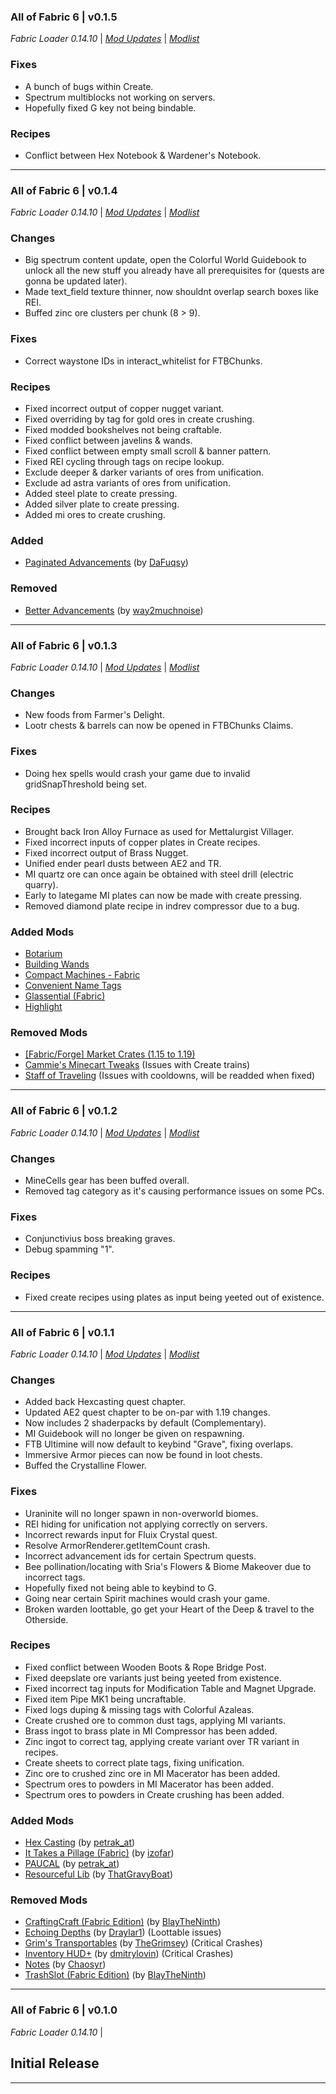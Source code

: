 ### All of Fabric 6 | v0.1.5

_Fabric Loader 0.14.10_ | _[Mod Updates](https://github.com/TeamAOF/All-of-Fabric-6/blob/main/changelogs/changelog_mods_0.1.5.md)_ | _[Modlist](https://github.com/TeamAOF/All-of-Fabric-6/blob/main/changelogs/modlist_0.1.5.md)_

### Fixes

* A bunch of bugs within Create.
* Spectrum multiblocks not working on servers.
* Hopefully fixed G key not being bindable.

### Recipes

* Conflict between Hex Notebook & Wardener's Notebook.
---

### All of Fabric 6 | v0.1.4

_Fabric Loader 0.14.10_ | _[Mod Updates](https://github.com/TeamAOF/All-of-Fabric-6/blob/main/changelogs/changelog_mods_0.1.4.md)_ | _[Modlist](https://github.com/TeamAOF/All-of-Fabric-6/blob/main/changelogs/modlist_0.1.4.md)_

### Changes

* Big spectrum content update, open the Colorful World Guidebook to unlock all the new stuff you already have all prerequisites for (quests are gonna be updated later).
* Made text_field texture thinner, now shouldnt overlap search boxes like REI.
* Buffed zinc ore clusters per chunk (8 > 9).

### Fixes

* Correct waystone IDs in interact_whitelist for FTBChunks.

### Recipes

* Fixed incorrect output of copper nugget variant.
* Fixed overriding by tag for gold ores in create crushing.
* Fixed modded bookshelves not being craftable.
* Fixed conflict between javelins & wands.
* Fixed conflict between empty small scroll & banner pattern.
* Fixed REI cycling through tags on recipe lookup.
* Exclude deeper & darker variants of ores from unification.
* Exclude ad astra variants of ores from unification.
* Added steel plate to create pressing.
* Added silver plate to create pressing.
* Added mi ores to create crushing.

### Added

  * [Paginated Advancements](https://www.curseforge.com/minecraft/mc-mods/paginated-advancements) (by [DaFuqsy](https://www.curseforge.com/members/DaFuqsy/projects))

### Removed

  * [Better Advancements](https://www.curseforge.com/minecraft/mc-mods/better-advancements) (by [way2muchnoise](https://www.curseforge.com/members/way2muchnoise/projects))
---

### All of Fabric 6 | v0.1.3

_Fabric Loader 0.14.10_ | _[Mod Updates](https://github.com/TeamAOF/All-of-Fabric-6/blob/main/changelogs/changelog_mods_0.1.3.md)_ | _[Modlist](https://github.com/TeamAOF/All-of-Fabric-6/blob/main/changelogs/modlist_0.1.3.md)_

### Changes

* New foods from Farmer's Delight.
* Lootr chests & barrels can now be opened in FTBChunks Claims.

### Fixes

* Doing hex spells would crash your game due to invalid gridSnapThreshold being set.

### Recipes

* Brought back Iron Alloy Furnace as used for Mettalurgist Villager.
* Fixed incorrect inputs of copper plates in Create recipes.
* Fixed incorrect output of Brass Nugget.
* Unified ender pearl dusts between AE2 and TR.
* MI quartz ore can once again be obtained with steel drill (electric quarry).
* Early to lategame MI plates can now be made with create pressing.
* Removed diamond plate recipe in indrev compressor due to a bug.

### Added Mods

  * [Botarium](https://www.curseforge.com/minecraft/mc-mods/botarium)
  * [Building Wands](https://www.curseforge.com/minecraft/mc-mods/building-wands)
  * [Compact Machines - Fabric](https://www.curseforge.com/minecraft/mc-mods/compact-machines-fabric)
  * [Convenient Name Tags](https://www.curseforge.com/minecraft/mc-mods/convenient-name-tags)
  * [Glassential (Fabric)](https://www.curseforge.com/minecraft/mc-mods/glassential-fabric)
  * [Highlight](https://www.curseforge.com/minecraft/mc-mods/highlight)

### Removed Mods

  * [[Fabric/Forge] Market Crates (1.15 to 1.19)](https://www.curseforge.com/minecraft/mc-mods/market-crates)
  * [Cammie's Minecart Tweaks](https://www.curseforge.com/minecraft/mc-mods/cammies-minecart-tweaks) (Issues with Create trains)
  * [Staff of Traveling](https://www.curseforge.com/minecraft/mc-mods/staff-of-traveling) (Issues with cooldowns, will be readded when fixed)
---

### All of Fabric 6 | v0.1.2

_Fabric Loader 0.14.10_ | _[Mod Updates](https://github.com/TeamAOF/All-of-Fabric-6/blob/main/changelogs/changelog_mods_0.1.2.md)_ | _[Modlist](https://github.com/TeamAOF/All-of-Fabric-6/blob/main/changelogs/modlist_0.1.2.md)_

### Changes

* MineCells gear has been buffed overall.
* Removed tag category as it's causing performance issues on some PCs.

### Fixes

* Conjunctivius boss breaking graves.
* Debug spamming "1".

### Recipes

* Fixed create recipes using plates as input being yeeted out of existence.
---

### All of Fabric 6 | v0.1.1

_Fabric Loader 0.14.10_ | _[Mod Updates](https://github.com/TeamAOF/All-of-Fabric-6/blob/main/changelogs/changelog_mods_0.1.1.md)_ | _[Modlist](https://github.com/TeamAOF/All-of-Fabric-6/blob/main/changelogs/modlist_0.1.1.md)_

### Changes 

* Added back Hexcasting quest chapter.
* Updated AE2 quest chapter to be on-par with 1.19 changes.
* Now includes 2 shaderpacks by default (Complementary).
* MI Guidebook will no longer be given on respawning.
* FTB Ultimine will now default to keybind "Grave", fixing overlaps.
* Immersive Armor pieces can now be found in loot chests.
* Buffed the Crystalline Flower.

### Fixes

* Uraninite will no longer spawn in non-overworld biomes.
* REI hiding for unification not applying correctly on servers.
* Incorrect rewards input for Fluix Crystal quest.
* Resolve ArmorRenderer.getItemCount crash.
* Incorrect advancement ids for certain Spectrum quests.
* Bee pollination/locating with Sria's Flowers & Biome Makeover due to incorrect tags.
* Hopefully fixed not being able to keybind to G.
* Going near certain Spirit machines would crash your game.
* Broken warden loottable, go get your Heart of the Deep & travel to the Otherside.

### Recipes

* Fixed conflict between Wooden Boots & Rope Bridge Post.
* Fixed deepslate ore variants just being yeeted from existence.
* Fixed incorrect tag inputs for Modification Table and Magnet Upgrade.
* Fixed item Pipe MK1 being uncraftable.
* Fixed logs duping & missing tags with Colorful Azaleas.
* Create crushed ore to common dust tags, applying MI variants.
* Brass ingot to brass plate in MI Compressor has been added.
* Zinc ingot to correct tag, applying create variant over TR variant in recipes.
* Create sheets to correct plate tags, fixing unification.
* Zinc ore to crushed zinc ore in MI Macerator has been added.
* Spectrum ores to powders in MI Macerator has been added.
* Spectrum ores to powders in Create crushing has been added.

### Added Mods

  * [Hex Casting](https://www.curseforge.com/minecraft/mc-mods/hexcasting) (by [petrak_at](https://www.curseforge.com/members/petrak_at/projects))
  * [It Takes a Pillage (Fabric)](https://www.curseforge.com/minecraft/mc-mods/it-takes-a-pillage-fabric) (by [izofar](https://www.curseforge.com/members/izofar/projects))
  * [PAUCAL](https://www.curseforge.com/minecraft/mc-mods/paucal) (by [petrak_at](https://www.curseforge.com/members/petrak_at/projects))
  * [Resourceful Lib](https://www.curseforge.com/minecraft/mc-mods/resourceful-lib) (by [ThatGravyBoat](https://www.curseforge.com/members/ThatGravyBoat/projects))

### Removed Mods

  * [CraftingCraft (Fabric Edition)](https://www.curseforge.com/minecraft/mc-mods/craftingcraft-fabric) (by [BlayTheNinth](https://www.curseforge.com/members/BlayTheNinth/projects))
  * [Echoing Depths](https://www.curseforge.com/minecraft/mc-mods/echoing-depths) (by [Draylar1](https://www.curseforge.com/members/Draylar1/projects)) (Loottable issues)
  * [Grim's Transportables](https://www.curseforge.com/minecraft/mc-mods/grims-transportables) (by [TheGrimsey](https://www.curseforge.com/members/TheGrimsey/projects)) (Critical Crashes)
  * [Inventory HUD+](https://www.curseforge.com/minecraft/mc-mods/inventory-hud-forge) (by [dmitrylovin](https://www.curseforge.com/members/dmitrylovin/projects)) (Critical Crashes)
  * [Notes](https://www.curseforge.com/minecraft/mc-mods/notes) (by [Chaosyr](https://www.curseforge.com/members/Chaosyr/projects))
  * [TrashSlot (Fabric Edition)](https://www.curseforge.com/minecraft/mc-mods/trashslot-fabric-edition) (by [BlayTheNinth](https://www.curseforge.com/members/BlayTheNinth/projects))

---

### All of Fabric 6 | v0.1.0

_Fabric Loader 0.14.10_ |

## Initial Release
---